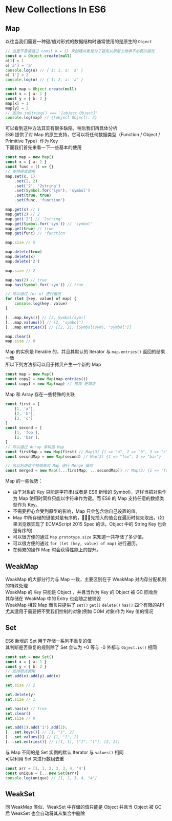 # New Collections In ES6

## Map
以往当我们需要一种键/值对形式的数据结构时通常使用的是原生的 `Object`
```js
// 这里不直接通过 const o = {} 来创建对象是为了避免从原型上继承不必要的属性
const o = Object.create(null)
o[1] = 1
o['a'] = 'a'
console.log(o) // { 1: 1, a: 'a' }
o['1'] = 2
console.log(o) // { 1: 2, a: 'a' }

const map = Object.create(null)
const x = { a: 1 }
const y = { b: 2 }
map[x] = 1
map[y] = 2
// 因为x.toString() === '[object Object]'
console.log(map) // {[object Object]: 2}
```
可以看到这种方法其实有很多缺陷，稍后我们再具体分析    
ES6 提供了对 Map 的原生支持，它可以将任何数据类型（Function / Object / Primitive Type）作为 Key  
下面我们首先来看一下一些基本的使用
```js
const map = new Map()
const x = { a: 1 }
const func = () => {}
// 支持链式调用
map.set(x, 1)
	.set(2, 2)
	.set('2', '2string')
	.set(Symbol.for('sym'), 'symbol')
	.set(true, true)
	.set(func, 'function')

map.get(x) // 1
map.get(2) // 2
map.get('2') // '2string'
map.get(Symbol.for('sym')) // 'symbol'
map.get(true) // true
map.get(func) // 'function'

map.size // 5

map.delete(true)
map.delete(x)
map.delete('2')

map.size // 2

map.has(2) // true
map.has(Symbol.for('sym')) // true

// 可以通过 for of 进行遍历
for (let [key, value] of map) {
	console.log(key, value)
}

[...map.keys()] // [2, Symbol(sym)]
[...map.values()] // [2, "symbol"]
[...map.entries()] // [[2, 2], [Symbol(sym), "symbol"]]

map.clear()
map.size // 0
```
Map 的实例是 Iterable 的，并且其默认的 Iterator 与 `map.entries()` 返回的结果一致  
所以下列方法都可以用于拷贝产生一个新的 Map
```js
const map = new Map()
const copy2 = new Map(map.entries())
const copy1 = new Map(map) // 推荐 更简洁
```

Map 和 Array 存在一些特殊的关联
```js
const first = [
	[1, 'a'],
	[2, 'b'],
	[3, 'c']
]
const second = [
	[1, 'foo'],
	[2, 'bar'],
]
// 可以通过 Array 来构造 Map
const firstMap = new Map(first) // Map(3) {1 => "a", 2 => "b", 3 => "c"}
const secondMap = new Map(second) // Map(2) {1 => "foo", 2 => "bar"}

// 可以利用这个特效来对 Map 进行 Merge 操作
const merged = new Map([...firstMap, ...secondMap]) // Map(3) {1 => "foo", 2 => "bar", 3 => "c"}
```

Map 的一些优势：
* 由于对象的 Key 只能是字符串(或者是 ES6 新增的 Symbol)，这样当把对象作为 Map 使用时同样只能以字符串作为键。而 ES6 的 Map 支持任意的数据类型作为 Key。
* 不需要担心会受到原型的影响，Map 只会包含你自己设置的值。
* Map 中所存储的键值对是有序的，先插入的值会在遍历时优先取出。(如果浏览器实现了 ECMAScript 2015 Spec 的话，Object 中的 String Key 也会是有序的)
* 可以很方便的通过 `Map.prototype.size` 来知道一共存储了多少值。
* 可以很方便的通过 `for (let [key, value] of map)` 进行遍历。
* 在频繁的操作 Map 时会获得性能上的提升。

## WeakMap
WeakMap 的大部分行为与 Map 一致，主要区别在于 WeakMap 对内存分配机制的特殊处理  
WeakMap 的 Key 只能是 Object ，并且当作为 Key 的 Object 被 GC 回收后  
其存储在 WeakMap 中的 Entry 也会随之被销毁  
WeakMap 相较 Map 而言只提供了 `set()` `get()` `delete()` `has()` 四个有限的API  
尤其适用于需要把不受我们控制的对象(例如 DOM 对象)作为 Key 值的情况

## Set
ES6 新增的 Set 用于存储一系列不重复的值  
其判断是否重复的规则除了 Set 会认为 +0 等与 -0 外都与 `Object.is()` 相同
```js
const set = new Set()
const x = { a: 1 }
const y = { b: 2 }
// 支持链式调用
set.add(x).add(y).add(x)

set.size // 2

set.delete(y)
set.size // 1

set.has(x) // true
set.clear()
set.size // 0

set.add(1).add('1').add(2);
[...set.keys()] // [1, "1", 2]
[...set.values()] // [1, "1", 2]
[...set.entries()] // [[1, 1], ["1", "1"], [2, 2]]
```
与 Map 不同的是 Set 实例的默认 Iterator 与 `values()` 相同  
可以利用 Set 来进行数组去重
```js
const arr = [1, 1, 2, 3, 3, 4, '4']
const unique = [...new Set(arr)]
console.log(unique) // [1, 2, 3, 4, "4"]
```

## WeakSet
同 WeakMap 类似，WeakSet 中存储的值只能是 Object
并且当 Object 被 GC 后 WeakSet 也会自动将其从集合中删除
